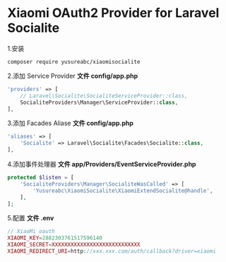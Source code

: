 # Xiaomi OAuth2 Provider for Laravel Socialite

1.安装

    composer require yusureabc/xiaomisocialite

2.添加 Service Provider    **文件 config/app.php**
```php
'providers' => [
    // Laravel\Socialite\SocialiteServiceProvider::class,
    SocialiteProviders\Manager\ServiceProvider::class,
],
```

3.添加 Facades Aliase    **文件 config/app.php**
```php
'aliases' => [
    'Socialite' => Laravel\Socialite\Facades\Socialite::class,
],
```

4.添加事件处理器    **文件 app/Providers/EventServiceProvider.php**
```php
protected $listen = [
    'SocialiteProviders\Manager\SocialiteWasCalled' => [
        'Yusureabc\XiaomiSocialite\XiaomiExtendSocialite@handle',
    ],
];
```

5.配置    **文件 .env**
```php
// XiaoMi oauth
XIAOMI_KEY=2882303761517596140
XIAOMI_SECRET=XXXXXXXXXXXXXXXXXXXXXXXXXXXX
XIAOMI_REDIRECT_URI=http://xxx.xxx.com/auth/callback?driver=xiaomi
```